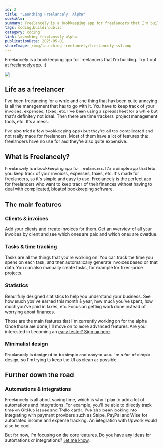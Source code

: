 ```yaml
---
id: 2
title: "Launching Freelancely: Alpha"
subtitle:
summary: Freelancely is a bookkeeping app for freelancers that I'm building. I'm documenting the process here.
tags: coding,buildinpublic
category: coding
link: launching-freelancely-alpha
publicationDate: 2023-05-01
shareImage: /img/launching-freelancely/freelancely-ss1.png
---
```


Freelancely is a bookkeeping app for freelancers that I'm building. Try it out at [freelancely.app](https://freelancely.app). :)

<div class="w-full"> <img src="/img/launching-freelancely/freelancely-ss1.png" class="rounded-lg"></div>

## Life as a freelancer

I've been freelancing for a while and one thing that has been quite annoying is all the management that has to go with it. You have to keep track of your invoices, expenses, taxes, etc. I've been using a spreadsheet for a while but that's definitely not ideal. Then there are time trackers, project management tools, etc. It's a mess.

I've also tried a few bookkeeping apps but they're all too complicated and not really made for freelancers. Most of them have a lot of features that freelancers have no use for and they're also quite expensive.

## What is Freelancely?

Freelancely is a bookkeeping app for freelancers. It's a simple app that lets you keep track of your invoices, expenses, taxes, etc. It's made for freelancers, so it's simple and easy to use. Freelancely is the perfect app for freelancers who want to keep track of their finances without having to deal with complicated, bloated bookkeeping software.

## The main features

### Clients & invoices

Add your clients and create invoices for them. Get an overview of all your invoices by client and see which ones are paid and which ones are overdue.

### Tasks & time tracking

Tasks are all the things that you're working on. You can track the time you spend on each task, and then automatically generate invoices based on that data. You can also manually create tasks, for example for fixed-price projects.

### Statistics

Beautifuly designed statistics to help you understand your business. See how much you've earned this month & year, how much you've spent, how much you've paid in taxes, etc. Focus on getting work done instead of worrying about finances.

Those are the main features that I'm currently working on for the alpha. Once those are done, I'll move on to more advanced features. Are you interested in becoming an [early tester? Sign up here](https://freelancely.app).

### Minimalist design

Freelancely is designed to be simple and easy to use. I'm a fan of simple design, so I'm trying to keep the UI as clean as possible.

## Further down the road

### Automations & integrations

Freelancely is all about saving time, which is why I plan to add a lot of automations and integrations. For example, you'll be able to directly track time on GitHub issues and Trello cards. I've also been looking into integrating with payment providers such as Stripe, PayPal and Wise for automated income and expense tracking. An integration with Upwork would also be cool.

But for now, I'm focusing on the core features. Do you have any ideas for automations or integrations? [Let me know](https://twitter.com/manueljennni).
